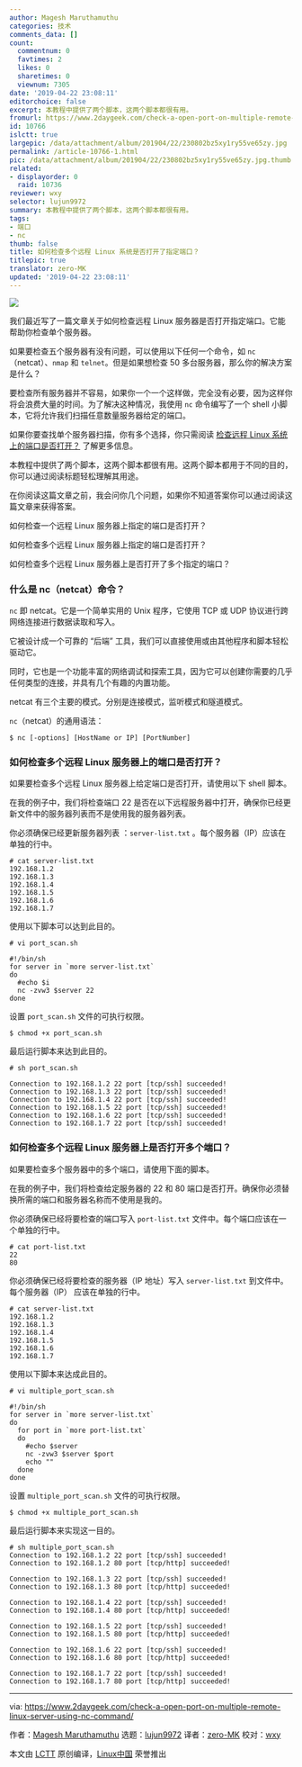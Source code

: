 ```yaml
---
author: Magesh Maruthamuthu
categories: 技术
comments_data: []
count:
  commentnum: 0
  favtimes: 2
  likes: 0
  sharetimes: 0
  viewnum: 7305
date: '2019-04-22 23:08:11'
editorchoice: false
excerpt: 本教程中提供了两个脚本，这两个脚本都很有用。
fromurl: https://www.2daygeek.com/check-a-open-port-on-multiple-remote-linux-server-using-nc-command/
id: 10766
islctt: true
largepic: /data/attachment/album/201904/22/230802bz5xy1ry55ve65zy.jpg
permalink: /article-10766-1.html
pic: /data/attachment/album/201904/22/230802bz5xy1ry55ve65zy.jpg.thumb.jpg
related:
- displayorder: 0
  raid: 10736
reviewer: wxy
selector: lujun9972
summary: 本教程中提供了两个脚本，这两个脚本都很有用。
tags:
- 端口
- nc
thumb: false
title: 如何检查多个远程 Linux 系统是否打开了指定端口？
titlepic: true
translator: zero-MK
updated: '2019-04-22 23:08:11'
---
```


![](/data/attachment/album/201904/22/230802bz5xy1ry55ve65zy.jpg)


我们最近写了一篇文章关于如何检查远程 Linux 服务器是否打开指定端口。它能帮助你检查单个服务器。


如果要检查五个服务器有没有问题，可以使用以下任何一个命令，如 `nc`（netcat）、`nmap` 和 `telnet`。但是如果想检查 50 多台服务器，那么你的解决方案是什么？


要检查所有服务器并不容易，如果你一个一个这样做，完全没有必要，因为这样你将会浪费大量的时间。为了解决这种情况，我使用 `nc` 命令编写了一个 shell 小脚本，它将允许我们扫描任意数量服务器给定的端口。


如果你要查找单个服务器扫描，你有多个选择，你只需阅读 [检查远程 Linux 系统上的端口是否打开？](/article-10675-1.html) 了解更多信息。


本教程中提供了两个脚本，这两个脚本都很有用。这两个脚本都用于不同的目的，你可以通过阅读标题轻松理解其用途。


在你阅读这篇文章之前，我会问你几个问题，如果你不知道答案你可以通过阅读这篇文章来获得答案。


如何检查一个远程 Linux 服务器上指定的端口是否打开？


如何检查多个远程 Linux 服务器上指定的端口是否打开？


如何检查多个远程 Linux 服务器上是否打开了多个指定的端口？


### 什么是 nc（netcat）命令？


`nc` 即 netcat。它是一个简单实用的 Unix 程序，它使用 TCP 或 UDP 协议进行跨网络连接进行数据读取和写入。


它被设计成一个可靠的 “后端” 工具，我们可以直接使用或由其他程序和脚本轻松驱动它。


同时，它也是一个功能丰富的网络调试和探索工具，因为它可以创建你需要的几乎任何类型的连接，并具有几个有趣的内置功能。


netcat 有三个主要的模式。分别是连接模式，监听模式和隧道模式。


`nc`（netcat）的通用语法：



```
$ nc [-options] [HostName or IP] [PortNumber]
```

### 如何检查多个远程 Linux 服务器上的端口是否打开？


如果要检查多个远程 Linux 服务器上给定端口是否打开，请使用以下 shell 脚本。


在我的例子中，我们将检查端口 22 是否在以下远程服务器中打开，确保你已经更新文件中的服务器列表而不是使用我的服务器列表。


你必须确保已经更新服务器列表 ：`server-list.txt` 。每个服务器（IP）应该在单独的行中。



```
# cat server-list.txt
192.168.1.2
192.168.1.3
192.168.1.4
192.168.1.5
192.168.1.6
192.168.1.7
```

使用以下脚本可以达到此目的。



```
# vi port_scan.sh

#!/bin/sh
for server in `more server-list.txt`
do
  #echo $i
  nc -zvw3 $server 22
done
```

设置 `port_scan.sh` 文件的可执行权限。



```
$ chmod +x port_scan.sh
```

最后运行脚本来达到此目的。



```
# sh port_scan.sh

Connection to 192.168.1.2 22 port [tcp/ssh] succeeded!
Connection to 192.168.1.3 22 port [tcp/ssh] succeeded!
Connection to 192.168.1.4 22 port [tcp/ssh] succeeded!
Connection to 192.168.1.5 22 port [tcp/ssh] succeeded!
Connection to 192.168.1.6 22 port [tcp/ssh] succeeded!
Connection to 192.168.1.7 22 port [tcp/ssh] succeeded!
```

### 如何检查多个远程 Linux 服务器上是否打开多个端口？


如果要检查多个服务器中的多个端口，请使用下面的脚本。


在我的例子中，我们将检查给定服务器的 22 和 80 端口是否打开。确保你必须替换所需的端口和服务器名称而不使用是我的。


你必须确保已经将要检查的端口写入 `port-list.txt` 文件中。每个端口应该在一个单独的行中。



```
# cat port-list.txt
22
80
```

你必须确保已经将要检查的服务器（IP 地址）写入 `server-list.txt` 到文件中。每个服务器（IP） 应该在单独的行中。



```
# cat server-list.txt
192.168.1.2
192.168.1.3
192.168.1.4
192.168.1.5
192.168.1.6
192.168.1.7
```

使用以下脚本来达成此目的。



```
# vi multiple_port_scan.sh

#!/bin/sh
for server in `more server-list.txt`
do
  for port in `more port-list.txt`
  do
    #echo $server
    nc -zvw3 $server $port
    echo ""
  done
done
```

设置 `multiple_port_scan.sh` 文件的可执行权限。



```
$ chmod +x multiple_port_scan.sh
```

最后运行脚本来实现这一目的。



```
# sh multiple_port_scan.sh
Connection to 192.168.1.2 22 port [tcp/ssh] succeeded!
Connection to 192.168.1.2 80 port [tcp/http] succeeded!

Connection to 192.168.1.3 22 port [tcp/ssh] succeeded!
Connection to 192.168.1.3 80 port [tcp/http] succeeded!

Connection to 192.168.1.4 22 port [tcp/ssh] succeeded!
Connection to 192.168.1.4 80 port [tcp/http] succeeded!

Connection to 192.168.1.5 22 port [tcp/ssh] succeeded!
Connection to 192.168.1.5 80 port [tcp/http] succeeded!

Connection to 192.168.1.6 22 port [tcp/ssh] succeeded!
Connection to 192.168.1.6 80 port [tcp/http] succeeded!

Connection to 192.168.1.7 22 port [tcp/ssh] succeeded!
Connection to 192.168.1.7 80 port [tcp/http] succeeded!
```



---


via: <https://www.2daygeek.com/check-a-open-port-on-multiple-remote-linux-server-using-nc-command/>


作者：[Magesh Maruthamuthu](https://www.2daygeek.com/author/magesh/) 选题：[lujun9972](https://github.com/lujun9972) 译者：[zero-MK](https://github.com/zero-mk) 校对：[wxy](https://github.com/wxy)


本文由 [LCTT](https://github.com/LCTT/TranslateProject) 原创编译，[Linux中国](https://linux.cn/) 荣誉推出
